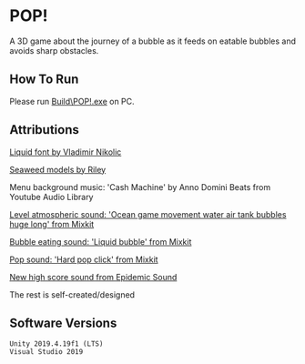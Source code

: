 # POP!

A 3D game about the journey of a bubble as it feeds on eatable bubbles and avoids sharp obstacles.

## How To Run

Please run [Build\POP!.exe](Build\POP!.exe) on PC.

## Attributions

[Liquid font by Vladimir Nikolic](https://fontsme.com/liquid.font)

[Seaweed models by Riley](https://rkuhlf-assets.itch.io/aquatic-animal-models)

Menu background music: 'Cash Machine' by Anno Domini Beats from Youtube Audio Library

[Level atmospheric sound: 'Ocean game movement water air tank bubbles huge long' from Mixkit](https://mixkit.co/free-sound-effects/bubbles/)

[Bubble eating sound: 'Liquid bubble' from Mixkit](https://mixkit.co/free-sound-effects/bubbles/)

[Pop sound: 'Hard pop click' from Mixkit](https://mixkit.co/free-sound-effects/pop/)

[New high score sound from Epidemic Sound](https://www.epidemicsound.com/track/vE0vraRIeY/)

The rest is self-created/designed

## Software Versions

	Unity 2019.4.19f1 (LTS)
	Visual Studio 2019
